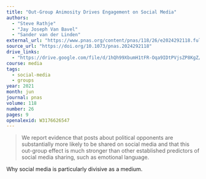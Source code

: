 ```yaml
---
title: "Out-Group Animosity Drives Engagement on Social Media"
authors:
  - "Steve Rathje"
  - "Jay Joseph Van Bavel"
  - "Sander van der Linden"
external_url: "https://www.pnas.org/content/pnas/118/26/e2024292118.full.pdf"
source_url: "https://doi.org/10.1073/pnas.2024292118"
drive_links:
  - "https://drive.google.com/file/d/1hQh99XbumH1tFR-Oqa9IDtPVjsZP8KgZ/view?usp=drivesdk"
course: media
tags:
  - social-media
  - groups
year: 2021
month: jun
journal: pnas
volume: 118
number: 26
pages: 9
openalexid: W3176626547
---
```


> We report evidence that posts about political opponents are substantially more likely to be shared on social media and that this out-group effect is much stronger than other established predictors of social media sharing, such as emotional language.

Why social media is particularly divisive as a medium.
